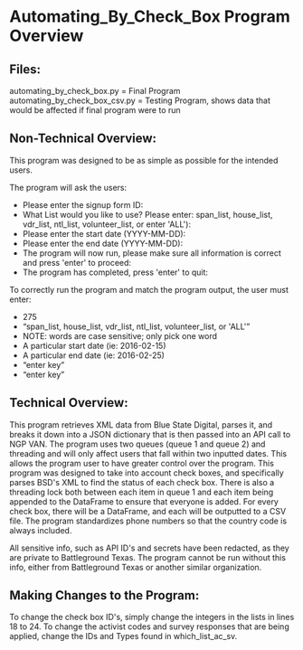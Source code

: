 # Automating_By_Check_Box Program Overview
## Files:
automating_by_check_box.py = Final Program <br />
automating_by_check_box_csv.py  = Testing Program, shows data that would be affected if final program were to run

## Non-Technical Overview:
This program was designed to be as simple as possible for the intended users. <br />

The program will ask the users: <br />
* Please enter the signup form ID:  <br />
* What List would you like to use? Please enter: span_list, house_list, vdr_list, ntl_list, volunteer_list, or enter 'ALL'):  <br />
* Please enter the start date (YYYY-MM-DD): <br />
* Please enter the end date (YYYY-MM-DD): <br />
* The program will now run, please make sure all information is correct and press 'enter' to proceed: <br />
* The program has completed, press 'enter' to quit: <br />

To correctly run the program and match the program output, the user must enter: <br />
* 275  <br />
* “span_list, house_list, vdr_list, ntl_list, volunteer_list, or 'ALL'”  <br />
* NOTE: words are case sensitive; only pick one word  <br />
* A particular start date (ie: 2016-02-15)  <br />
* A particular end date (ie: 2016-02-25)  <br />
* “enter key”  <br />
* “enter key”  <br />

## Technical Overview:
This program retrieves XML data from Blue State Digital, parses it, and breaks it down into a JSON dictionary that is then passed into an API call to NGP VAN. The program uses two queues (queue 1 and queue 2) and threading and will only affect users that fall within two inputted dates. This allows the program user to have greater control over the program. This program was designed to take into account check boxes, and specifically parses BSD's XML to find the status of each check box. There is also a threading lock both between each item in queue 1 and each item being appended to the DataFrame to ensure that everyone is added. For every check box, there will be a DataFrame, and each will be outputted to a CSV file. The program standardizes phone numbers so that the country code is always included.

All sensitive info, such as API ID's and secrets have been redacted, as they are private to Battleground Texas. The program cannot be run without this info, either from Battleground Texas or another similar organization.

## Making Changes to the Program:
To change the check box ID's, simply change the integers in the lists in lines 18 to 24. To change the activist codes and survey responses that are being applied, change the IDs and Types found in which_list_ac_sv.

